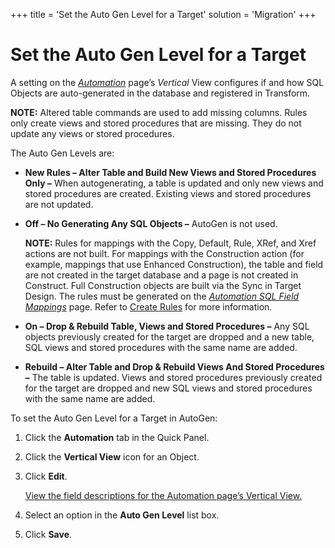 +++
title = 'Set the Auto Gen Level for a Target'
solution = 'Migration'
+++

# Set the Auto Gen Level for a Target

A setting on the
<span style="font-style: italic;">[Automation](../Page_Desc/Automation_page#Automation_V)</span>
page’s <span style="font-style: italic;">Vertical</span> View configures
if and how SQL Objects are auto-generated in the database and registered
in Transform.

<span style="font-weight: bold;">NOTE:</span> Altered table commands are
used to add missing columns. Rules only create views and stored
procedures that are missing. They do not update any views or stored
procedures.

The Auto Gen Levels are:

  - **New Rules – Alter Table and Build New Views and Stored Procedures
    Only –** When autogenerating, a table is updated and only new views
    and stored procedures are created. Existing views and stored
    procedures are not updated.

  - **Off – No Generating Any SQL Objects –** AutoGen is not used.
    
    **NOTE:** Rules for mappings with the Copy, Default, Rule, XRef, and
    Xref actions are not built. For mappings with the Construction
    action (for example, mappings that use Enhanced Construction), the
    table and field are not created in the target database and a page is
    not created in Construct. Full Construction objects are built via
    the Sync in Target Design. The rules must be generated on the
    <span style="font-style: italic;">[Automation SQL Field
    Mappings](../Page_Desc/Automation_SQL_Field_Mappings_H)</span>
    page. Refer to [Create Rules](Create_Rules) for more
    information.

  - **On – Drop & Rebuild Table, Views and Stored Procedures –** Any SQL
    objects previously created for the target are dropped and a new
    table, SQL views and stored procedures with the same name are added.

  - **Rebuild – Alter Table and Drop & Rebuild Views And Stored
    Procedures –** The table is updated. Views and stored procedures
    previously created for the target are dropped and new SQL views and
    stored procedures with the same name are added.

To set the Auto Gen Level for a Target in AutoGen:

1.  Click the **Automation** tab in the Quick Panel.

2.  Click the <span style="font-weight: bold;">Vertical View</span> icon
    for an Object.

3.  Click <span style="font-weight: bold;">Edit</span>.
    
    [View the field descriptions for the Automation page’s Vertical
    View.](../Page_Desc/Automation_page#Automation_V)

4.  Select an option in the <span style="font-weight: bold;">Auto Gen
    Level</span> list box.

5.  Click <span style="font-weight: bold;">Save</span>.
